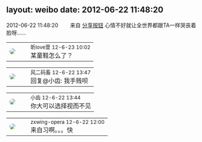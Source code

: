 layout: weibo
date: 2012-06-22 11:48:20
---
<meta name="referrer" content="no-referrer" />

2012-06-22 11:48:20  &nbsp;&nbsp;&nbsp;&nbsp;&nbsp;&nbsp; 来自 <a href="http://app.weibo.com/t/feed/cUcI1A" rel="nofollow">分享按钮</a>
心情不好就让全世界都跟TA一样哭丧着脸呀…… ​​​

<table style="width: 100%;">
  <tr>
    <td style="width: 40px;"><img style="border-radius:50%" src="https://tva3.sinaimg.cn/crop.0.0.180.180.50/6958d0e3jw1e8qgp5bmzyj2050050aa8.jpg?KID=imgbed,tva&Expires=1624464120&ssig=6BbEe3waPu"></td>
    <td colspan="2"><small>昕love萱 12-6-23 10:02</small><br/>某童鞋怎么了？</td>
  </tr>
</table>

<table style="width: 100%;">
  <tr>
    <td style="width: 40px;"><img style="border-radius:50%" src="https://tva3.sinaimg.cn/crop.0.0.639.639.50/6d2a6003jw8f3idy69w2gj20hs0hrt9g.jpg?KID=imgbed,tva&Expires=1624464120&ssig=v5tcdGKil9"></td>
    <td colspan="2"><small>风二码畜 12-6-22 13:47</small><br/>回复@小齿: 我手贱呗</td>
  </tr>
</table>

<table style="width: 100%;">
  <tr>
    <td style="width: 40px;"><img style="border-radius:50%" src="https://tva3.sinaimg.cn/crop.0.0.480.480.50/4d4bc111jw8ejj3t36gwaj20dc0dc769.jpg?KID=imgbed,tva&Expires=1624464120&ssig=QocnpMhjHU"></td>
    <td colspan="2"><small>小齿 12-6-22 13:44</small><br/>你大可以选择视而不见</td>
  </tr>
</table>

<table style="width: 100%;">
  <tr>
    <td style="width: 40px;"><img style="border-radius:50%" src="https://tva4.sinaimg.cn/crop.0.0.180.180.50/735b8c72jw1e8qgp5bmzyj2050050aa8.jpg?KID=imgbed,tva&Expires=1624464120&ssig=bJ9Hhsi%2FNG"></td>
    <td colspan="2"><small>zxwing-opera 12-6-22 12:00</small><br/>来自习啊。。。快</td>
  </tr>
</table>
